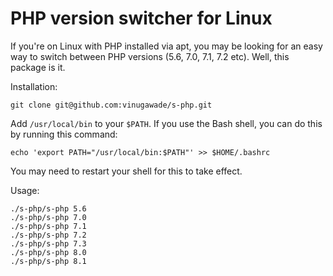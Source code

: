 # PHP version switcher for Linux

If you're on Linux with PHP installed via apt, you may be looking for an easy way to switch between PHP versions (5.6, 7.0, 7.1, 7.2 etc). Well, this package is it.

Installation:

```
git clone git@github.com:vinugawade/s-php.git
```

Add `/usr/local/bin` to your `$PATH`. If you use the Bash shell, you can do this by running this command:

```
echo 'export PATH="/usr/local/bin:$PATH"' >> $HOME/.bashrc
```

You may need to restart your shell for this to take effect.

Usage:

```
./s-php/s-php 5.6
./s-php/s-php 7.0
./s-php/s-php 7.1
./s-php/s-php 7.2
./s-php/s-php 7.3
./s-php/s-php 8.0
./s-php/s-php 8.1
```
